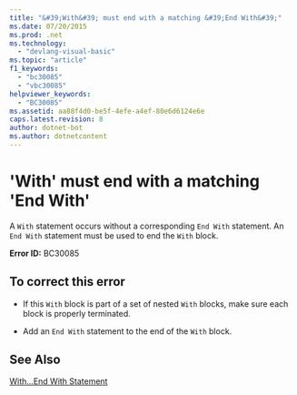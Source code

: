 ```yaml
---
title: "&#39;With&#39; must end with a matching &#39;End With&#39;"
ms.date: 07/20/2015
ms.prod: .net
ms.technology: 
  - "devlang-visual-basic"
ms.topic: "article"
f1_keywords: 
  - "bc30085"
  - "vbc30085"
helpviewer_keywords: 
  - "BC30085"
ms.assetid: aa88f4d0-be5f-4efe-a4ef-80e6d6124e6e
caps.latest.revision: 8
author: dotnet-bot
ms.author: dotnetcontent
---
```

# &#39;With&#39; must end with a matching &#39;End With&#39;
A `With` statement occurs without a corresponding `End With` statement. An `End With` statement must be used to end the `With` block.  
  
 **Error ID:** BC30085  
  
## To correct this error  
  
-   If this `With` block is part of a set of nested `With` blocks, make sure each block is properly terminated.  
  
-   Add an `End With` statement to the end of the `With` block.  
  
## See Also  
 [With...End With Statement](../../visual-basic/language-reference/statements/with-end-with-statement.md)
